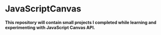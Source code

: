 # JavaScriptCanvas
<h4>This repository will contain small projects I completed while learning and experimenting with JavaScript Canvas API.</h4>

